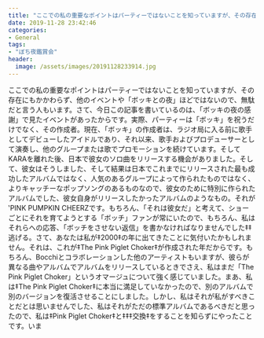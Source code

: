 ```yaml
---
title: "ここでの私の重要なポイントはパーティーではないことを知っていますが、その存在にもかかわらず、他のイベントや「ボッキとの夜」ほどではないので、無駄だと言う人もいます。"
date: 2019-11-28 23:42:46
categories:
- General
tags:
- "ぼち夜鑑賞会"
header:
  image: /assets/images/20191128233914.jpg
---
```


ここでの私の重要なポイントはパーティーではないことを知っていますが、その存在にもかかわらず、他のイベントや「ボッキとの夜」ほどではないので、無駄だと言う人もいます。さて、今日この記事を書いているのは、「ボッキの夜の感謝」で見たイベントがあったからです。実際、パーティーは「ボッキ」を祝うだけでなく、その作成者。現在、「ボッキ」の作成者は、ラジオ局に入る前に歌手としてデビューしたアイドルであり、それ以来、歌手およびプロデューサーとして演奏し、他のグループまたは歌でプロモーションを続けています。そしてKARAを離れた後、日本で彼女のソロ曲をリリースする機会がありました。そして、彼女はそうしました、そして結果は日本でこれまでにリリースされた最も成功したアルバムではなく、人気のあるグループによって作られたものではなく、よりキャッチーなポップソングのあるものなので、彼女のために特別に作られたアルバムでした、彼女自身がリリースしたかったアルバムのようなもの。それが ‛PINK PUMPKIN CHEERZです。もちろん、「それは彼女だ」と考えて、ショーごとにそれを育てようとする「ボッチ」ファンが常にいたので、もちろん、私はそれらへの応答、「ボッチをさせない返信」を書かなければなりませんでした‡‡ 逃げる。さて、あなたは私が‡2000‡の年に出てきたことに気付いたかもしれません。それは、これが‡The Pink Piglet Choker‡が作成された年だからです。もちろん、Bocchiとコラボレーションした他のアーティストもいますが、彼らが異なる曲やアルバムでアルバムをリリースしているときでさえ、私はまだ「The Pink Piglet Choker」というオマージュについて強く感じていました。まあ、私は‡The Pink Piglet Choker‡に本当に満足していなかったので、別のアルバムで別のバージョンを復活させることにしました。しかし、私はそれが私がすべきことだとは思いませんでした、私はそれがただの標準アルバムであるべきだと思ったので、私は‡Pink Piglet Choker‡と‡‡‡交換‡をすることを知らずにやったことです。いま
